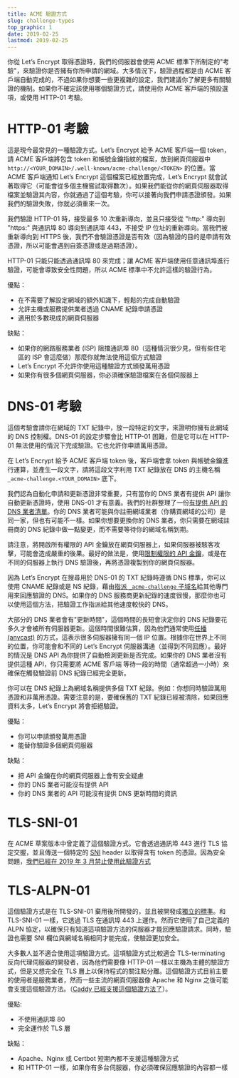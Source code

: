 ```yaml
---
title: ACME 驗證方式
slug: challenge-types
top_graphic: 1
date: 2019-02-25
lastmod: 2019-02-25
---
```


你從 Let’s Encrypt 取得憑證時，我們的伺服器會使用 ACME 標準下所制定的"考驗"，來驗證你是否擁有你所申請的網域。大多情況下，驗證過程都是由 ACME 客戶端自動完成的，不過如果你想要一些更複雜的設定，我們建議你了解更多有關驗證的機制。如果你不確定該使用哪個驗證方式，請使用你 ACME 客戶端的預設選項，或使用 HTTP-01 考驗。

# HTTP-01 考驗

這是現今最常見的一種驗證方式。Let’s Encrypt 給予 ACME 客戶端一個 token，請 ACME 客戶端將包含 token 和帳號金鑰指紋的檔案，放到網頁伺服器中 `http://<YOUR_DOMAIN>/.well-known/acme-challenge/<TOKEN>` 的位置。當 ACME 客戶端通知 Let’s Encrypt 這個檔案已經放置完成，Let’s Encrypt 就會試著取得它（可能會從多個主機嘗試取得數次）。如果我們能從你的網頁伺服器取得檔案並驗證其內容，你就通過了這個考驗，你可以接著向我們申請憑證頒發。如果我們的驗證失敗，你就必須重來一次。

我們驗證 HTTP-01 時，接受最多 10 次重新導向，並且只接受從 "http:" 導向到 "https:" 與通訊埠 80 導向到通訊埠 443，不接受 IP 位址的重新導向。當我們被重新導向到 HTTPS 後，我們不會驗證憑證是否有效（因為驗證的目的是申請有效憑證，所以可能會遇到自簽憑證或是過期憑證）。

HTTP-01 只能只能透過通訊埠 80 來完成；讓 ACME 客戶端使用任意通訊埠進行驗證，可能會導致安全性問題，所以 ACME 標準中不允許這樣的驗證行為。


優點：

 - 在不需要了解設定網域的額外知識下，輕鬆的完成自動驗證
 - 允許主機或服務提供業者透過 CNAME 紀錄申請憑證
 - 適用於多數現成的網頁伺服器

缺點：

 - 如果你的網路服務業者 (ISP) 阻擋通訊埠 80（這種情況很少見，但有些住宅區的 ISP 會這麼做）那麼你就無法使用這個方式驗證
 - Let’s Encrypt 不允許你使用這種驗證方式頒發萬用憑證
 - 如果你有很多個網頁伺服器，你必須確保驗證檔案在各個伺服器上

# DNS-01 考驗

這個考驗會請你在網域的 TXT 紀錄中，放一段特定的文字，來證明你擁有此網域的 DNS 控制權。DNS-01 的設定步驟會比 HTTP-01 困難，但是它可以在 HTTP-01 無法使用的情況下完成驗證。它也允許你申請萬用憑證。

在 Let’s Encrypt 給予 ACME 客戶端 token 後，客戶端會拿 token 與帳號金鑰進行運算，並產生一段文字，請將這段文字利用 TXT 紀錄放在 DNS 的主機名稱 `_acme-challenge.<YOUR_DOMAIN>` 底下。

我們認為自動化申請和更新憑證非常重要，只有當你的 DNS 業者有提供 API 讓你自動更新憑證時，使用 DNS-01 才有意義。我們的社群整理了一份[有提供 API 的 DNS 業者清單][dns-api-providers]。你的 DNS 業者可能與你註冊網域業者（你購買網域的公司）是同一家，但也有可能不一樣。如果你想要更換你的 DNS 業者，你只需要在網域註冊商的 DNS 紀錄中做一點變更，而不需要等待你的網域名稱到期。

請注意，將開啟所有權限的 API 金鑰放在網頁伺服器上，如果伺服器被駭客攻擊，可能會造成嚴重的後果。最好的做法是，使用[限制權限的 API 金鑰][securing-dns-credentials]，或是在不同的伺服器上執行 DNS 驗證後，再將憑證複製到你的網頁伺服器。

因為 Let’s Encrypt 在搜尋用於 DNS-01 的 TXT 紀錄時遵循 DNS 標準，你可以使用 CNAME 紀錄或是 NS 紀錄，藉由[指派  `_acme-challenge` 子域名][securing-dns-credentials]給其他專門用來回應驗證的 DNS。如果你的 DNS 服務商更新紀錄的速度很慢，那麼你也可以使用這個方法，把驗證工作指派給其他速度較快的 DNS。

大部分的 DNS 業者會有"更新時間"，這個時間的長短會決定你的 DNS 紀錄要花多久才會被所有伺服器更新。這個時間很難估算，因為他們通常使用[任播 (anycast)][anycast] 的方式，這表示很多伺服器擁有同一個 IP 位置。根據你在世界上不同的位置，你可能會和不同的 Let’s Encrypt 伺服器溝通（並得到不同回應）。最好的情況是 DNS API 為你提供了自動檢測更新是否完成。如果你的 DNS 業者沒有提供這種 API，你只需要將 ACME 客戶端 等待一段的時間（通常超過一小時）來確保在觸發驗證前 DNS 紀錄已經完全更新。

你可以在 DNS 紀錄上為網域名稱提供多個 TXT 紀錄。例如：你想同時驗證萬用憑證和非萬用憑證。需要注意的是，要確保舊的 TXT 紀錄已經被清除，如果回應資料太多，Let’s Encrypt 將會拒絕驗證。

優點：
- 你可以申請頒發萬用憑證
- 能替你驗證多個網頁伺服器


缺點：
- 把 API 金鑰在你的網頁伺服器上會有安全疑慮
- 你的 DNS 業者可能沒有提供 API
- 你的 DNS 業者的 API 可能沒有提供 DNS 更新時間的資訊

# TLS-SNI-01 

在 ACME 草案版本中曾定義了這個驗證方式。它會透過通訊埠 443 進行 TLS 協定交握，並且傳送一個特定的 [SNI] header 以取得含有 token 的憑證。因為安全問題，[我們已經在 2019 年 3 月禁止使用此驗證方式][tls-sni-disablement]

# TLS-ALPN-01

這個驗證方式是在 TLS-SNI-01 棄用後所開發的，並且被開發成[獨立的標準][tls-alpn]。和 TLS-SNI-01 一樣，它透過 TLS 在通訊埠 443 上運作。然而它使用了自己定義的 ALPN 協定，以確保只有知道這項驗證方法的伺服器才能回應驗證請求。同時，驗證也需要 SNI 欄位與網域名稱相同才能完成，使驗證更加安全。

大多數人並不適合使用這項驗證方式。這項驗證方式比較適合 TLS-terminating 反向代理伺服器的開發者，因為他們需要像 HTTP-01 一樣以主機為主體的驗證方式，但是又想完全在 TLS 層上以保持程式的關注點分離。這個驗證方式目前主要的使用者是服務業者，然而一些主流的網頁伺服器像 Apache 和 Nginx 之後可能會支援這個驗證方法。（[Caddy 已經支援這個驗證方法了][caddy-tls-alpn]）。

優點:

 - 不使用通訊埠 80 
 - 完全運作於 TLS 層

缺點：

 - Apache、Nginx 或 Certbot 短期內都不支援這種驗證方式
 - 和 HTTP-01 一樣，如果你有多台伺服器，你必須確保回應驗證的內容都一樣

[dns-api-providers]: https://community.letsencrypt.org/t/dns-providers-who-easily-integrate-with-lets-encrypt-dns-validation/86438
[securing-dns-credentials]: https://www.eff.org/deeplinks/2018/02/technical-deep-dive-securing-automation-acme-dns-challenge-validation
[anycast]: https://en.wikipedia.org/wiki/Anycast
[SNI]: https://en.wikipedia.org/wiki/Server_Name_Indication
[tls-sni-disablement]: https://community.letsencrypt.org/t/march-13-2019-end-of-life-for-all-tls-sni-01-validation-support/74209
[tls-alpn]: https://tools.ietf.org/html/draft-ietf-acme-tls-alpn-01
[caddy-tls-alpn]: https://caddy.community/t/caddy-supports-the-acme-tls-alpn-challenge/4860
